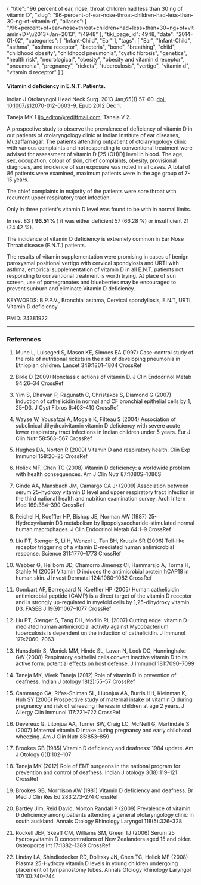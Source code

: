 {
    "title": "96 percent of ear, nose, throat children had less than 30 ng of vitamin D",
    "slug": "96-percent-of-ear-nose-throat-children-had-less-than-30-ng-of-vitamin-d",
    "aliases": [
        "/96+percent+of+ear+nose+throat+children+had+less+than+30+ng+of+vitamin+D+\u2013+Jan+2013",
        "/4948"
    ],
    "tiki_page_id": 4948,
    "date": "2014-01-02",
    "categories": [
        "Infant-Child",
        "Ear"
    ],
    "tags": [
        "Ear",
        "Infant-Child",
        "asthma",
        "asthma receptor",
        "bacteria",
        "bone",
        "breathing",
        "child",
        "childhood obesity",
        "childhood pneumonia",
        "cystic fibrosis",
        "genetics",
        "health risk",
        "neurological",
        "obesity",
        "obesity and vitamin d receptor",
        "pneumonia",
        "pregnancy",
        "rickets",
        "tuberculosis",
        "vertigo",
        "vitamin d",
        "vitamin d receptor"
    ]
}


#### Vitamin d deficiency in E.N.T. Patients.

Indian J Otolaryngol Head Neck Surg. 2013 Jan;65(1):57-60. [doi: 10.1007/s12070-012-0603-9.](https://doi.org/10.1007/s12070-012-0603-9.) Epub 2012 Dec 1.

Taneja MK 1 ijo_editor@rediffmail.com, Taneja V 2.

A prospective study to observe the prevalence of deficiency of vitamin D in out patients of otolaryngology clinic at Indian Institute of ear diseases, Muzaffarnagar. The patients attending outpatient of otolaryngology clinic with various complaints and not responding to conventional treatment were advised for assessment of vitamin D <span>[25 (OH)D]</span> level in blood. The age, sex, occupation, colour of skin, chief complaints, obesity, provisional diagnosis, and incidence of sun exposure was noted in all cases. A total of 86 patients were examined, maximum patients were in the age group of 7-15 years. 

The chief complaints in majority of the patients were sore throat with recurrent upper respiratory tract infection. 

Only in three patient's vitamin D level was found to be with in normal limits.

In rest 83 ( **96.51 %** ) it was either deficient 57 (66.28 %) or insufficient 21 (24.42 %). 

The incidence of vitamin D deficiency is extremely common in Ear Nose Throat disease (E.N.T.) patients. 

The results of vitamin supplementation were promising in cases of benign paroxysmal positional vertigo with cervical spondylosis and URTI with asthma, empirical supplementation of vitamin D in all E.N.T. patients not responding to conventional treatment is worth trying. At place of sun screen, use of pomegranates and blueberries may be encouraged to prevent sunburn and eliminate Vitamin D deficiency.

KEYWORDS: B.P.P.V., Bronchial asthma, Cervical spondyliosis, E.N.T, URTI, Vitamin D deficiency

PMID:     24381922

---

### References

1. Muhe L, Lulseged S, Mason KE, Simoes EA (1997) Case-control study of the role of nutritional rickets in the risk of developing pneumonia in Ethiopian children. Lancet 349:1801–1804 CrossRef

1. Bikle D (2009) Nonclassic actions of vitamin D. J Clin Endocrinol Metab 94:26–34 CrossRef

1. Yim S, Dhawan P, Ragunath C, Christakos S, Diamond G (2007) Induction of cathelicidin in normal and CF bronchial epithelial cells by 1, 25–D3. J Cyst Fibros 6:403–410 CrossRef

1. Wayse W, Yousafzai A, Mogale K, Filteau S (2004) Association of subclinical dihydroxivitamin vitamin D deficiency with severe acute lower respiratory tract infections in Indian children under 5 years. Eur J Clin Nutr 58:563–567 CrossRef

1. Hughes DA, Norton R (2009) Vitamin D and respiratory health. Clin Exp Immunol 158:20–25 CrossRef

1. Holick MF, Chen TC (2008) Vitamin D deficiency: a worldwide problem with health consequences. Am J Clin Nutr 87:1080S–1086S

1. Ginde AA, Mansbach JM, Camargo CA Jr (2009) Association between serum 25-hydroxy vitamin D level and upper respiratory tract infection in the third national health and nutrition examination survey. Arch Intern Med 169:384–390 CrossRef

1. Reichel H, Koeffler HP, Bishop JE, Norman AW (1987) 25-Hydroxyvitamin D3 metabolism by lipopolysaccharide-stimulated normal human macrophages. J Clin Endocrinol Metab 64:1–9 CrossRef

1. Liu PT, Stenger S, Li H, Wenzel L, Tan BH, Krutzik SR (2006) Toll-like receptor triggering of a vitamin D-mediated human antimicrobial response. Science 311:1770–1773 CrossRef

1. Webber G, Heilborn JD, Chamorro Jimenez Cl, Hammarsjo A, Torma H, Stahle M (2005) Vitamin D induces the antimicrobial protein hCAP18 in human skin. J Invest Dermatal 124:1080–1082 CrossRef

1. Gombart AF, Borregaard N, Koeffler HP (2005) Human cathelicidin antimicrobial peptide (CAMP) is a direct target of the vitamin D receptor and is strongly up-regulated in myeloid cells by 1,25-dihydroxy vitamin D3. FASEB J 19(9):1067–1077 CrossRef

1. Liu PT, Stenger S, Tang DH, Modlin RL (2007) Cutting edge: vitamin D-mediated human antimicrobial activity against Mycobacterium tuberculosis is dependent on the induction of cathelicidin. J Immunol 179:2060–2063

1. Hansdottir S, Monick MM, Hinde SL, Lavan N, Look DC, Hunninghake GW (2008) Respiratory epithelial cells convert inactive vitamin D to its active form: potential effects on host defense. J Immunol 181:7090–7099

1. Taneja MK, Vivek Taneja (2012) Role of vitamin D in prevention of deafness. Indian J otology 18(2):55–57 CrossRef

1. Cammargo CA, Rifas-Shiman SL, Liuonjua AA, Burris HH, Kleinman K, Huh SY (2006) Prospective study of maternal intake of vitamin D during pregnancy and risk of wheezing illeness in children at age 2 years. J Allergy Clin Immunol 117:721–722 CrossRef

1. Devereux G, Litonjua AA, Turner SW, Craig LC, McNeill G, Martindale S (2007) Maternal vitamin D intake during pregnancy and early childhood wheezing. Am J Clin Nutr 85:853–859

1. Brookes GB (1985) Vitamin D deficiency and deafness: 1984 update. Am J Otology 6(1):102–107

1. Taneja MK (2012) Role of ENT surgeons in the national program for prevention and control of deafness. Indian J otology 3(18):119–121 CrossRef

1. Brookes GB, Morrrison AW (1981) Vitamin D deficiency and deafness. Br Med J Clin Res Ed 283:273–274 CrossRef

1. Bartley Jim, Reid David, Morton Randall P (2009) Prevalence of vitamin D deficiency among patients attending a general otolaryngology clinic in south auckland. Annals Otology Rhinology Laryngol 118(5):326–328

1. Rockell JEP, Skeaff CM, Williams SM, Green TJ (2006) Serum 25 hydroxyvitamin D concentrations of New Zealanders aged 15 and older. Osteoporos Int 17:1382–1389 CrossRef

1. Linday LA, Shindledecker RD, Dolitsky JN, Chen TC, Holick MF (2008) Plasma 25-Hydroxy vitamin D levels in young children undergoing placement of tympanostomy tubes. Annals Otology Rhinology Laryngol 117(10):740–744